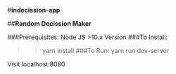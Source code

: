 #**indecission-app**

##**Random Decission Maker**

###Prerequisites: Node JS >10.x Version
###To Install:
>> yarn install
###To Run:
>> yarn run dev-server

Visit localhost:8080

